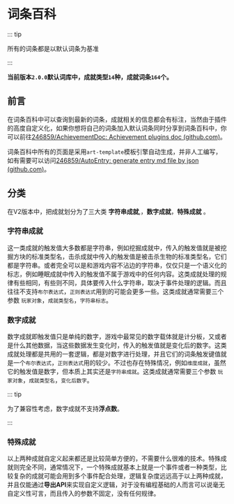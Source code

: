 # 词条百科

::: tip

所有的词条都是以默认词条为基准

:::

**当前版本`2.0.0`默认词库中，成就类型`14`种，成就词条`164`个。**



## 前言

在词条百科中可以查询到最新的词条，成就相关的信息都会有标注，当然由于插件的高度自定义化，如果你想将自己的词条加入默认词条同时分享到词条百科中，你可以前往[246859/AchievementDoc: Achievement plugins doc (github.com)](https://github.com/246859/AchievementDoc)。

词条百科中所有的页面是采用`art-template`模板引擎自动生成，并非人工编写，如有需要可以访问[246859/AutoEntry: generate entry md file by json (github.com)](https://github.com/246859/AutoEntry)。



## 分类

在V2版本中，把成就划分为了三大类 **字符串成就**,，**数字成就**，**特殊成就** 。



### 字符串成就

这一类成就的触发值大多数都是字符串，例如挖掘成就中，传入的触发值就是被挖掘方块的标准类型名，击杀成就中传入的触发值是被击杀生物的标准类型名，它们都是字符串。或者完全可以是和游戏内容不沾边的字符串，仅仅只是一个语义化的标志，例如睡眠成就中传入的触发值不属于游戏中的任何内容。这类成就处理的规律有些相同，有些则不同，具体要传入什么字符串，取决于事件处理的逻辑。而且往往不支持`布尔表达式`，`正则表达式`用到的可能会更多一些。这类成就通常需要三个参数 `玩家对象`，`成就类型名`，`字符串标志`。



### 数字成就

数字成就即触发值只是单纯的数字，游戏中最常见的数字载体就是计分板，又或者是什么其他数据，当这些数据发生变化时，传入的触发值就是变化后的数字。这类成就处理都是共用的一套逻辑，都是对数字进行处理，并且它们的词条触发键值就是一个`布尔表达式`，`正则表达式`用的较少。不过也存在特殊情况，例如`维度成就`，虽然它的触发值是数字，但本质上其实还是`字符串成就`。这类成就通常需要三个参数 `玩家对象`，`成就类型名`，`变化后数字`。

::: tip

为了兼容性考虑，数字成就不支持**浮点数**。

:::



### 特殊成就

以上两种成就自定义起来都还是比较简单方便的，不需要什么很难的技术。特殊成就则完全不同，通常情况下，一个特殊成就基本上就是一个事件或者一种类型，比较复杂的成就可能会用到多个事件配合处理，逻辑复杂度远远高于以上两种成就，并且仅能通过**导出API**来实现自定义逻辑，对于没有编程基础的人而言可以说毫无自定义性可言，而且传入的参数不固定，没有任何规律。